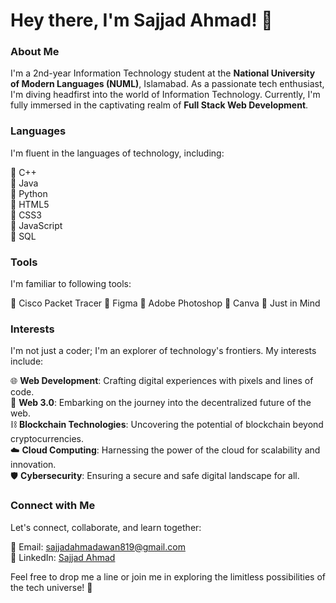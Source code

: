 # Hey there, I'm Sajjad Ahmad! 👋

### About Me

I'm a 2nd-year Information Technology student at the **National University of Modern Languages (NUML)**, Islamabad. As a passionate tech enthusiast, I'm diving headfirst into the world of Information Technology. Currently, I'm fully immersed in the captivating realm of **Full Stack Web Development**.

### Languages

I'm fluent in the languages of technology, including:

🔷 C++  
🔷 Java  
🔷 Python  
🔷 HTML5  
🔷 CSS3  
🔷 JavaScript  
🔷 SQL  

### Tools

I'm familiar to following tools:

🔷 Cisco Packet Tracer
🔷 Figma
🔷 Adobe Photoshop
🔷 Canva
🔷 Just in Mind

### Interests

I'm not just a coder; I'm an explorer of technology's frontiers. My interests include:

🌐 **Web Development**: Crafting digital experiences with pixels and lines of code.  
🌌 **Web 3.0**: Embarking on the journey into the decentralized future of the web.  
⛓️ **Blockchain Technologies**: Uncovering the potential of blockchain beyond cryptocurrencies.  
☁️ **Cloud Computing**: Harnessing the power of the cloud for scalability and innovation.  
🛡️ **Cybersecurity**: Ensuring a secure and safe digital landscape for all.

### Connect with Me

Let's connect, collaborate, and learn together:

📧 Email: sajjadahmadawan819@gmail.com  
👥 LinkedIn: [Sajjad Ahmad](https://www.linkedin.com/in/sajjad-ahmad-a672b9185)

Feel free to drop me a line or join me in exploring the limitless possibilities of the tech universe! 🚀
